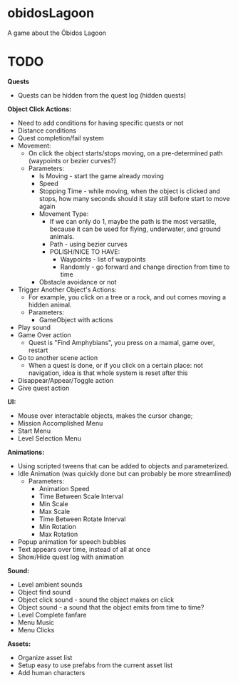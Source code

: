 # obidosLagoon
A game about the Óbidos Lagoon

# TODO
    
**Quests**
- Quests can be hidden from the quest log (hidden quests)

**Object Click Actions:**
- Need to add conditions for having specific quests or not
- Distance conditions
- Quest completion/fail system
- Movement:
    - On click the object starts/stops moving, on a pre-determined path (waypoints or bezier curves?)
    - Parameters:
        - Is Moving - start the game already moving
        - Speed
        - Stopping Time - while moving, when the object is clicked and stops, how many seconds should it stay still before start to move again
        - Movement Type:
            - If we can only do 1, maybe the path is the most versatile, because it can be used for flying, underwater, and ground animals.
            - Path - using bezier curves
            - POLISH/NICE TO HAVE:
                - Waypoints - list of waypoints
                - Randomly - go forward and change direction from time to time
        - Obstacle avoidance or not
- Trigger Another Object's Actions:
    - For example, you click on a tree or a rock, and out comes moving a hidden animal.
    - Parameters:
        - GameObject with actions
- Play sound
- Game Over action
  - Quest is "Find Amphybians", you press on a mamal, game over, restart
- Go to another scene action
  - When a quest is done, or if you click on a certain place: not navigation, idea is that whole system is reset after this
- Disappear/Appear/Toggle action
- Give quest action
         
**UI:**
- Mouse over interactable objects, makes the cursor change;
- Mission Accomplished Menu 
- Start Menu
- Level Selection Menu

**Animations:**
- Using scripted tweens that can be added to objects and parameterized.
- Idle Animation (was quickly done but can probably be more streamlined)
    - Parameters:
        - Animation Speed
        - Time Between Scale Interval
        - Min Scale
        - Max Scale
        - Time Between Rotate Interval
        - Min Rotation
        - Max Rotation
- Popup animation for speech bubbles
- Text appears over time, instead of all at once
- Show/Hide quest log with animation

**Sound:**
- Level ambient sounds
- Object find sound
- Object click sound - sound the object makes on click
- Object sound - a sound that the object emits from time to time?
- Level Complete fanfare
- Menu Music
- Menu Clicks

**Assets:**
- Organize asset list
- Setup easy to use prefabs from the current asset list
- Add human characters

